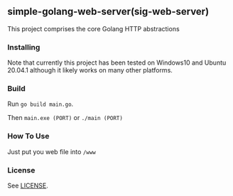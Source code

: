 ## simple-golang-web-server(sig-web-server)
This project comprises the core Golang HTTP abstractions

### Installing
Note that currently this project has been tested on Windows10 and Ubuntu 20.04.1 although it likely works on many other platforms.

### Build
Run `go build main.go`.

Then `main.exe (PORT)` or `./main (PORT)`

### How To Use
Just put you web file into `/www`

### License
See [LICENSE](LICENSE).